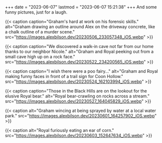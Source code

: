 +++
date = "2023-06-07"
lastmod = "2023-06-07 15:21:38"
+++
And some funny pictures, just for a laugh.

{{< caption caption="Graham's hard at work on his forensic skills." alt="Graham drawing an outline around Alex on the driveway concrete, like a chalk outline of a murder scene." src="https://images.alexbilson.dev/20230506_233057348_iOS.webp" >}}

{{< caption caption="We discovered a walk-in cave not far from our home thanks to our neighbor Nicole." alt="Graham and Royal peeking out from a small cave high up on a rock face." src="https://images.alexbilson.dev/20230522_234200565_iOS.webp" >}}

{{< caption caption="I wish there were a poo fairy..." alt="Graham and Royal making funny faces in front of a trail sign for Coon Hollow." src="https://images.alexbilson.dev/20230524_162103994_iOS.webp" >}}

{{< caption caption="Those in the Black Hills are on the lookout for the elusive Royal bear." alt="Royal bear-crawling on rocks across a stream." src="https://images.alexbilson.dev/20230527_164045829_iOS.webp" >}}

{{< caption alt="Graham wincing at being sprayed by water at a local water park." src="https://images.alexbilson.dev/20230601_164257902_iOS.webp" >}}

{{< caption alt="Royal furiously eating an ear of corn." src="https://images.alexbilson.dev/20230603_152647634_iOS.webp" >}}
